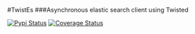 #TwistEs
###Asynchronous elastic search client using Twisted

[![Pypi Status](https://img.shields.io/pypi/v/twistes.svg)](https://pypi.python.org/pypi/twistes)
[![Coverage Status](https://coveralls.io/repos/github/avihad/twistes/badge.svg?branch=feature%2Fadd_travis_ci)](https://coveralls.io/github/avihad/twistes?branch=feature%2Fadd_travis_ci)
